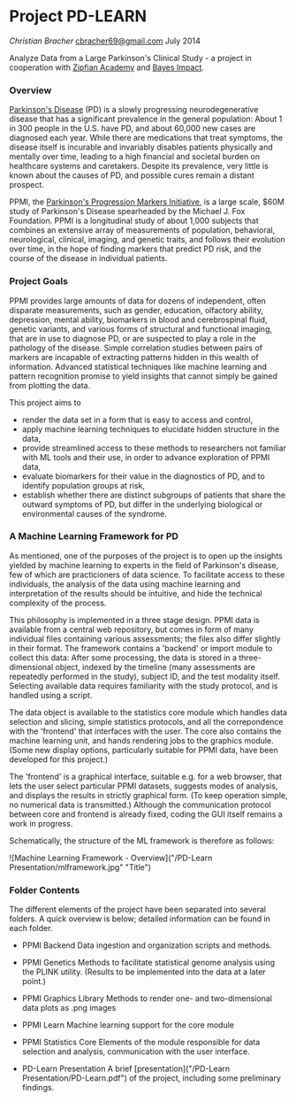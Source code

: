 Project PD-LEARN
================

*Christian Bracher*
[cbracher69@gmail.com](mailto:cbracher69@gmail.com)
July 2014

Analyze Data from a Large Parkinson's Clinical Study - a project in cooperation with <a href="http://www.zipfianacademy.com">Zipfian Academy</a> and <a href="www.bayesimpact.org">Bayes Impact</a>.

### Overview

<a href="http://en.wikipedia.org/wiki/Parkinson's_disease">Parkinson's Disease</a> (PD) is a slowly progressing neurodegenerative disease that has a significant prevalence in the general population:  About 1 in 300 people in the U.S. have PD, and about 60,000 new cases are diagnosed each year.  While there are medications that treat symptoms, the disease itself is incurable and invariably disables patients physically and mentally over time, leading to a high financial and societal burden on healthcare systems and caretakers.  Despite its prevalence, very little is known about the causes of PD, and possible cures remain a distant prospect.

PPMI, the <a href="http://www.ppmi-info.org/">Parkinson's Progression Markers Initiative</a>, is a large scale, $60M study of Parkinson's Disease spearheaded by the Michael J. Fox Foundation.  PPMI is a longitudinal study of about 1,000 subjects that combines an extensive array of measurements of population, behavioral, neurological, clinical, imaging, and genetic traits, and follows their evolution over time, in the hope of finding markers that predict PD risk, and the course of the disease in individual patients.

### Project Goals

PPMI provides large amounts of data for dozens of independent, often disparate measurements, such as gender, education, olfactory ability, depression, mental ability, biomarkers in blood and cerebrospinal fluid, genetic variants, and various forms of structural and functional imaging, that are in use to diagnose PD, or are suspected to play a role in the pathology of the disease.  Simple correlation studies between pairs of markers are incapable of extracting patterns hidden in this wealth of information.  Advanced statistical techniques like machine learning and pattern recognition promise to yield insights that cannot simply be gained from plotting the data.

This project aims to

* render the data set in a form that is easy to access and control, 
* apply machine learning techniques to elucidate hidden structure in the data,
* provide streamlined access to these methods to researchers not familiar with ML tools and their use, in order to advance exploration of PPMI data,
* evaluate biomarkers for their value in the diagnostics of PD, and to identify population groups at risk,
* establish whether there are distinct subgroups of patients that share the outward symptoms of PD, but differ in the underlying biological or environmental causes of the syndrome.

### A Machine Learning Framework for PD

As mentioned, one of the purposes of the project is to open up the insights yielded by machine learning to experts in the field of Parkinson's disease, few of which are practicioners of data science.  To facilitate access to these individuals, the analysis of the data using machine learning and interpretation of the results should be intuitive, and hide the technical complexity of the process.  

This philosophy is implemented in a three stage design.  PPMI data is available from a central web repository, but comes in form of many individual files containing various assessments; the files also differ slightly in their format.  The framework contains a 'backend' or import module to collect this data:  After some processing, the data is stored in a three-dimensional object, indexed by the timeline (many assessments are repeatedly performed in the study), subject ID, and the test modality itself.  Selecting available data requires familiarity with the study protocol, and is handled using a script.

The data object is available to the statistics core module which handles data selection and slicing, simple statistics protocols, and all the correpondence with the 'frontend' that interfaces with the user.  The core also contains the machine learning unit, and hands rendering jobs to the graphics module.  (Some new display options, particularly suitable for PPMI data, have been developed for this project.)

The 'frontend' is a graphical interface, suitable e.g. for a web browser, that lets the user select particular PPMI datasets, suggests modes of analysis, and displays the results in strictly graphical form.  (To keep operation simple, no numerical data is transmitted.)  Although the communication protocol between core and frontend is already fixed, coding the GUI itself remains a work in progress.

Schematically, the structure of the ML framework is therefore as follows:

![Machine Learning Framework - Overview]("/PD-Learn Presentation/mlframework.jpg" "Title")

### Folder Contents

The different elements of the project have been separated into several folders.  A quick overview is below; detailed information can be found in each folder.

*	PPMI Backend
	Data ingestion and organization scripts and methods.

*	PPMI Genetics
	Methods to facilitate statistical genome analysis using the PLINK utility.  (Results to be implemented into the data at a later point.)

*	PPMI Graphics Library
	Methods to render one- and two-dimensional data plots as .png images

*	PPMI Learn
	Machine learning support for the core module

*	PPMI Statistics Core
	Elements of the module responsible for data selection and analysis, communication with the user interface.

*	PD-Learn Presentation
	A brief [presentation]("/PD-Learn Presentation/PD-Learn.pdf") of the project, including some preliminary findings.


